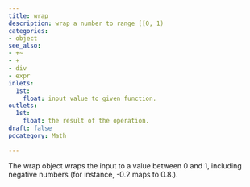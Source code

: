 ```yaml
---
title: wrap
description: wrap a number to range [[0, 1)
categories:
- object
see_also:
- +~
- +
- div
- expr
inlets:
  1st:
    float: input value to given function.
outlets:
  1st:
    float: the result of the operation.
draft: false
pdcategory: Math

---
```

The wrap object wraps the input to a value between 0 and 1, including negative numbers (for instance, -0.2 maps to 0.8.).
